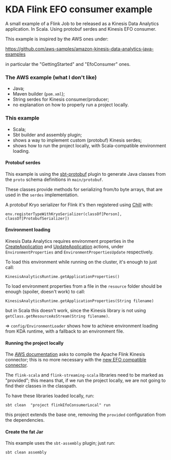 # KDA Flink EFO consumer example

A small example of a Flink Job to be released as a Kinesis Data Analytics application. 
In Scala. Using protobuf serdes and Kinesis EFO consumer.

This example is inspired by the AWS ones under:

https://github.com/aws-samples/amazon-kinesis-data-analytics-java-examples

in particular the "GettingStarted" and "EfoConsumer" ones.

### The AWS example (what I don't like)

- Java;
- Maven builder (`pom.xml`);
- String serdes for Kinesis consumer/producer;
- no explanation on how to properly run a project locally.

### This example

- Scala;
- Sbt builder and assembly plugin;
- shows a way to implement custom (protobuf) Kinesis serdes; 
- shows how to run the project locally, with Scala-compatible environment loading.

#### Protobuf serdes

This example is using the [sbt-protobuf](`https://github.com/sbt/sbt-protobuf`) plugin to generate Java classes from the `proto` schema definitions in `main/protobuf`.

These classes provide methods for serializing from/to byte arrays, that are used in the `serdes` implementation.

A protobuf Kryo serializer for Flink it's then registered using [Chill]([https://github.com/twitter/chill/tree/master) with:

```
env.registerTypeWithKryoSerializer(classOf[Person], classOf[ProtobufSerializer])
```
 
#### Environment loading

Kinesis Data Analytics requires environment properties in the [CreateApplication](https://docs.aws.amazon.com/kinesisanalytics/latest/apiv2/API_CreateApplication.html) and [UpdateApplication](https://docs.aws.amazon.com/kinesisanalytics/latest/apiv2/API_UpdateApplication.html) actions, under `EnvironmentProperties` and `EnvironmentPropertiesUpdate` respectively.

To load this environment while running on the cluster, it's enough to just call:

```
KinesisAnalyticsRuntime.getApplicationProperties()
``` 

To load environment properties from a file in the `resource` folder should be enough (spoiler, doesn't work) to call:

```
KinesisAnalyticsRuntime.getApplicationProperties(String filename)
```

but in Scala this doesn't work, since the Kinesis library is not using `getClass.getResourceAsStream(String filename)`. 

 => `config/EnvironmentLoader` shows how to achieve environment loading from KDA runtime, with a fallback to an environment file.

#### Running the project locally

The [AWS documentation](https://docs.aws.amazon.com/kinesisanalytics/latest/java/how-creating-apps.html) asks to compile the Apache Flink Kinesis connector; this is no more necessary with the [new EFO compatible connector](https://github.com/awslabs/amazon-kinesis-connector-flink).

The `flink-scala` and `flink-streaming-scala` libraries need to be marked as "provided"; this means that, if we run the project locally, we are not going to find their classes in the classpath.

To have these libraries loaded locally, run:

```
sbt clean  "project flinkEfoConsumerLocal" run
```

this project extends the base one, removing the `provided` configuration from the dependencies.

#### Create the fat Jar

This example uses the `sbt-assembly` plugin; just run:

```
sbt clean assembly
```
